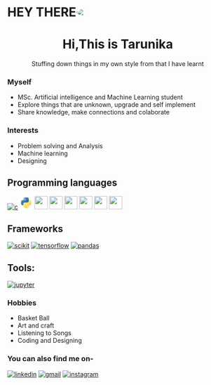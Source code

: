 <h1 align = "center" style="display: flex; align-items: center;">HEY THERE <img src = "https://cliply.co/wp-content/uploads/2020/03/392001500_EYES_EMOJI_400px.gif" width = "50px" style = "border-radius: 150%; vertical-align: middle"></h1>

<!-- Intro-->
<h1 align = "center"> Hi,This is Tarunika</h1>
<p align = "center"> Stuffing down things in my own style from that I have learnt</p>

### Myself 
* MSc. Artificial intelligence and Machine Learning student
* Explore things that are unknown, upgrade and self implement
* Share knowledge, make connections and colaborate

### Interests
* Problem solving and Analysis
* Machine learning
* Designing

## Programming languages
<p align="left">
<a href="https://www.cprogramming.com/" target="_blank"><img src="https://upload.wikimedia.org/wikipedia/commons/thumb/1/18/C_Programming_Language.svg/380px-C_Programming_Language.svg.png?20201031132917" alt="c" width="30" height="30"/></a>  
<a href="https://www.python.org/" target="_blank"> <img src="https://raw.githubusercontent.com/devicons/devicon/master/icons/python/python-original.svg" alt="python"  width="30" height="30"/></a>  
<a href="https://www.mathworks.com/products/matlab.html" target="_blank"> <img src="https://upload.wikimedia.org/wikipedia/commons/2/21/Matlab_Logo.png" width="30" height="30"/></a>
<a href="https://www.r-project.org/" target="_blank"> <img src="https://www.r-project.org/Rlogo.png" width="30" height="30"/></a>
<a href="https://www.java.com/en/" target="_blank"> <img src="https://i.pinimg.com/originals/f1/ea/a7/f1eaa7278f64e27128e062a3de918265.png" width="30" height="30"/></a>
<a href="https://www.mysql.com/" target="_blank"> <img src="https://upload.wikimedia.org/wikiversity/en/e/ee/MySQL_Logo.png" width="30" height="30"/></a>
<a href="https://developer.mozilla.org/en-US/docs/Learn/Getting_started_with_the_web/HTML_basics" target="_blank"> <img src="https://w7.pngwing.com/pngs/201/90/png-transparent-logo-html-html5.png" width="30" height="30"/></a>
<a href="https://developer.mozilla.org/en-US/docs/Learn/Getting_started_with_the_web/CSS_basics" target="_blank" > <img src="https://w7.pngwing.com/pngs/696/424/png-transparent-logo-css-css3-thumbnail.png" width="30" height="30"/></a>
<p>

## Frameworks
<p align="left">
<a href="https://scikit-learn.org/stable/" target="_blank"> <img src="https://upload.wikimedia.org/wikipedia/commons/thumb/0/05/Scikit_learn_logo_small.svg/120px-Scikit_learn_logo_small.svg.png" alt="scikit" width="40" height="30"/></a>
<a href="https://www.tensorflow.org/" target="_blank"> <img src="https://upload.wikimedia.org/wikipedia/commons/thumb/2/2d/Tensorflow_logo.svg/1200px-Tensorflow_logo.svg.png" alt="tensorflow" width="30" height="30"/></a>
<a href="https://pandas.pydata.org/about/" target="_blank"> <img src="https://miro.medium.com/max/1400/0*2MYU_Qoa6xLBFTi6.png" alt="pandas" width="60" height="40"/></a>
</p>

## Tools:
<p align="left">
<a href="https://jupyter.org/try" target="_blank"> <img src="https://upload.wikimedia.org/wikipedia/commons/thumb/3/38/Jupyter_logo.svg/1200px-Jupyter_logo.svg.png" alt="jupyter" width="40" height="40"/></a>
<!--  
<a href="https://colab.google/" target="_blank"> <img src="https://upload.wikimedia.org/wikipedia/commons/thu…o.svg/1200px-Google_Colaboratory_SVG_Logo.svg.png" alt="google colab" width="40" height="40"/></a> 
<a href="https://www.jetbrains.com/idea/" target="_blank"> <img src="https://upload.wikimedia.org/wikipedia/commons/thu…J_IDEA_Icon.svg/1024px-IntelliJ_IDEA_Icon.svg.png" alt="intellij" width="40" height="40"/></a>
<a href="https://code.visualstudio.com/" target="_blank"> <img src="https://upload.wikimedia.org/wikipedia/commons/thu…J_IDEA_Icon.svg/1024px-IntelliJ_IDEA_Icon.svg.png" alt="vscode" width="40" height="40"/></a>
</p>
-->
  
### Hobbies
* Basket Ball
* Art and craft 
* Listening to Songs 
* Coding and Designing

### You can also find me on-

<a href="https://www.linkedin.com/in/tarunika-r-679022244/" target="_blank"> <img src="https://img.icons8.com/color/48/000000/linkedin.png" alt="linkedin" width="40" height="40"/></a>
<a href="taru253@gmail.com" target="_blank"> <img src="https://img.icons8.com/color/48/000000/gmail.png" alt="gmail" width="40" height="40"/></a>
<a href="https://www.instagram.com/taru_0303/?next=%2F" target="_blank"> <img src="https://img.icons8.com/fluent/48/000000/instagram-new.png" alt="instagram" width="40" height="40"/></a>
